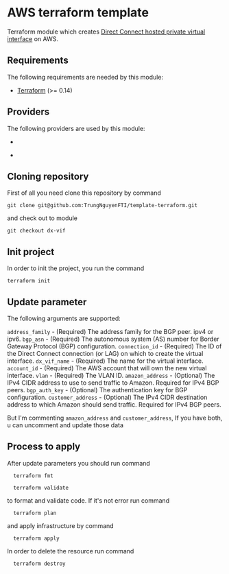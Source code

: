 # AWS terraform template
Terraform module which creates [ Direct Connect hosted private virtual interface](https://docs.aws.amazon.com/directconnect/latest/UserGuide/WorkingWithVirtualInterfaces.html) on AWS.


## Requirements

The following requirements are needed by this module:

- [Terraform](https://developer.hashicorp.com/terraform/tutorials/aws-get-started/install-cli) (>= 0.14)

## Providers

The following providers are used by this module:

- <a name="provider_aws"></a> 

- <a name="provider_aws.accepter"></a>
  
## Cloning repository

First of all you need clone this repository by command

```HCL
git clone git@github.com:TrungNguyenFTI/template-terraform.git
```
and check out to module

```HCL  
git checkout dx-vif
```
## Init project
In order to init the project, you run the command 

```HCL
terraform init
```
## Update parameter
  The following arguments are supported:

`address_family` - (Required) The address family for the BGP peer. ipv4 or ipv6.
`bgp_asn` - (Required) The autonomous system (AS) number for Border Gateway Protocol (BGP) configuration.
`connection_id` - (Required) The ID of the Direct Connect connection (or LAG) on which to create the virtual interface.
`dx_vif_name` - (Required) The name for the virtual interface.
`account_id` - (Required) The AWS account that will own the new virtual interface.
`vlan` - (Required) The VLAN ID.
`amazon_address` - (Optional) The IPv4 CIDR address to use to send traffic to Amazon. Required for IPv4 BGP peers.
`bgp_auth_key` - (Optional) The authentication key for BGP configuration.
`customer_address` - (Optional) The IPv4 CIDR destination address to which Amazon should send traffic. Required for IPv4 BGP peers.

But I'm commenting `amazon_address` and `customer_address`, If you have both, u can uncomment and update those data

## Process to apply
After update parameters you should run command

```HCL
  terraform fmt
```

```HCL
  terraform validate
```
to format and validate code.
If it's not error run command
```HCL
  terraform plan
```

and apply infrastructure by command 
```HCL
  terraform apply
```
In order to delete the resource run command
```HCL
  terraform destroy
```